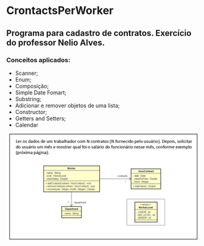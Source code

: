 # CrontactsPerWorker
## Programa para cadastro de contratos. Exercício do professor Nelio Alves.

### Conceitos aplicados:

* Scanner;
* Enum;
* Composição;
* Simple Date Fomart;
* Substring;
* Adicionar e remover objetos de uma lista;
* Constructor;
* Getters and Setters;
* Calendar



![Entidades](https://github.com/devel-ez/CrontactsPerWorker/blob/master/entitiese1.png)
